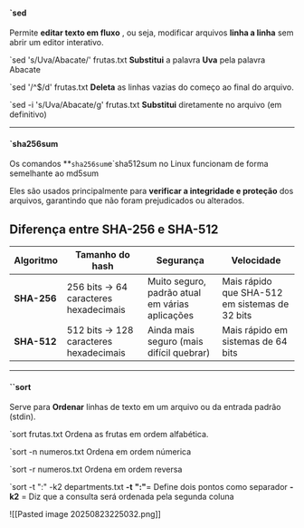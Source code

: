 #### `sed
Permite **editar texto em fluxo** , ou seja, modificar arquivos **linha a linha** sem abrir um editor interativo.

`sed 's/Uva/Abacate/' frutas.txt 
**Substitui** a palavra **Uva** pela palavra Abacate  

`sed '/^$/d' frutas.txt
**Deleta** as linhas vazias do começo ao final do arquivo.

`sed -i 's/Uva/Abacate/g' frutas.txt
**Substitui** diretamente no arquivo (em definitivo)

------------------------------------------------------------------------

#### `sha256sum

Os comandos **`sha256sum`e`sha512sum no Linux funcionam de forma semelhante ao md5sum

Eles são usados principalmente para **verificar a integridade e proteção** dos arquivos, garantindo que não foram prejudicados ou alterados.

## Diferença entre SHA-256 e SHA-512

| Algoritmo   | Tamanho do hash                        | Segurança                                       | Velocidade                                     |
| ----------- | -------------------------------------- | ----------------------------------------------- | ---------------------------------------------- |
| **SHA-256** | 256 bits → 64 caracteres hexadecimais  | Muito seguro, padrão atual em várias aplicações | Mais rápido que SHA-512 em sistemas de 32 bits |
| **SHA-512** | 512 bits → 128 caracteres hexadecimais | Ainda mais seguro (mais difícil quebrar)        | Mais rápido em sistemas de 64 bits             |

------------------------------------------------------------------------

#### ``sort

Serve para **Ordenar** linhas de texto em um arquivo ou da entrada padrão (stdin).

`sort frutas.txt
Ordena as frutas em ordem alfabética.

`sort -n numeros.txt
Ordena em ordem númerica

`sort -r numeros.txt
Ordena em ordem reversa

`sort -t ":" -k2 departments.txt
**-t** **":"**= Define dois pontos como separador
**-k2** = Diz que a consulta será ordenada pela segunda coluna

![[Pasted image 20250823225032.png]]


